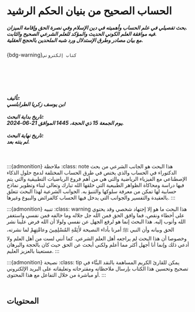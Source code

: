 <div class="center">

<div style="margin-top: 100px;"></div>

<h1>
الحساب الصحيح من بنيان الحكم الرشيد
</h1>

<h5>
بحث تفصيلي في علم الحساب وأهميته في دين الإسلام وفي نصرة الحق وإقامة الميزان.<br>
فيه موافقة العلم الكوني الحديث والمؤكد للعلم الشرعي الصحيح والثابت.<br>
مع بيان مصادر وطرق الإستدلال ورد شبه الملحدين بالحجج العقلية.
</h5>

{bdg-warning}`كتاب إلكتروني `

<div style="margin-top: 100px;"></div>

<h5>
تأليف:
<br>
ابن يوسف زكريا الطرابلسي
<br>
<br>
تاريخ بداية البحث:
<br>
يوم الجمعة 15 ذي الحجة، 1445 الموافق 21-06-2024.
<br>
<br>
تاريخ نهاية البحث:
<br>
 لم ينته بعد.
</h4>

</div>

<div style="margin-top: 50px;"></div>

:::{admonition} ملاحظة
:class: note
هذا البحث هو الجانب الشرعي من بحث الدكتوراء في الحساب والذي يختص في طرق الحساب المختلفة لدمج حلول الذكاء الإصطناعي مع الفيزياء الرياضية والتي هي من أهم فروع الرياضيات التطبيقية والتي يتم فيها دراسة ومحاكاة الظواهر الطبيعية التي خلقها الله تبارك وتعالى لبناء وتطوير نماذج حسابية لها تمكن من معرفة سلوكها والتنبؤ به. الجوانب الشرعية لهذا البحث تتعلق بالعقيدة والتفسير والجوانب التي يدخل فيها الحساب كالفرائض والبيوع وغيرها.
:::

:::{admonition} تنبيه
:class: warning
هذا البحث ما هو إلا إجتهاد شخصي وقد يحتوي على أخطاء ونقص، فما وافق الحق
فمن الله جل جلاله وما خالفه فمن نفسي واستغفر الله وأتوب إليه. هذا البحث
إنما هو لرفع الجهل عن نفسي ولولا أن الله فرض علينا نشر الحق وبيانه وأن
النبي ﷺ أمرنا بأداء النصيحة لأَئِمَّةِ المُسْلِمِينَ وعامَّتِهِمْ لما نشرته، وخصوصا أن
هذا البحث لم يراجعه أهل العلم الشرعي. كما أنني لست من أهل العلم ولا أدعي ذلك
وإنما أنا أجهل أكثر مما أعلم ولكني أبحث عن الحق حيث كان بالحجة والبرهان مستعينا بالعزيز العليم.
:::

:::{admonition} نصيحة
:class: tip
يمكن للقارئ الكريم المساهمة بالنقد البنَّاء في تصحيح وتحسين هذا الكتاب
بإرسال ملاحظاته ومقترحاته وتعليقاته على البريد الإلكتروني أو مباشرة من خلال التفاعل مع هذا المحتوى.
:::


<div style="margin-top: 50px;"></div>

## المحتويات

```{tableofcontents}
```
